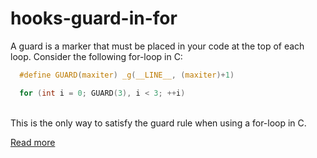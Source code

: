 # hooks-guard-in-for

A guard is a marker that must be placed in your code at the top of each loop. Consider the following for-loop in C:

```c
  #define GUARD(maxiter) _g(__LINE__, (maxiter)+1)

  for (int i = 0; GUARD(3), i < 3; ++i)
```

<BR/>
This is the only way to satisfy the guard rule when using a for-loop in C.

[Read more](https://xrpl-hooks.readme.io/docs/loops-and-guarding)
